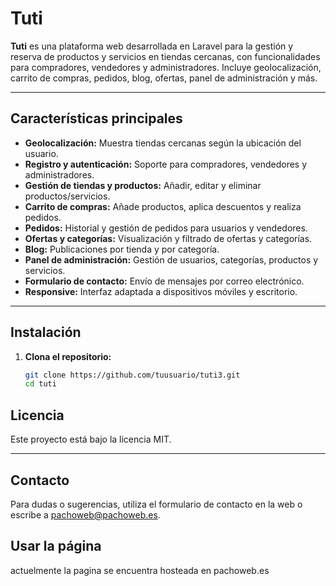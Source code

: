 # Tuti

**Tuti** es una plataforma web desarrollada en Laravel para la gestión y reserva de productos y servicios en tiendas cercanas, con funcionalidades para compradores, vendedores y administradores. Incluye geolocalización, carrito de compras, pedidos, blog, ofertas, panel de administración y más.

---

## Características principales

- **Geolocalización:** Muestra tiendas cercanas según la ubicación del usuario.
- **Registro y autenticación:** Soporte para compradores, vendedores y administradores.
- **Gestión de tiendas y productos:** Añadir, editar y eliminar productos/servicios.
- **Carrito de compras:** Añade productos, aplica descuentos y realiza pedidos.
- **Pedidos:** Historial y gestión de pedidos para usuarios y vendedores.
- **Ofertas y categorías:** Visualización y filtrado de ofertas y categorías.
- **Blog:** Publicaciones por tienda y por categoría.
- **Panel de administración:** Gestión de usuarios, categorías, productos y servicios.
- **Formulario de contacto:** Envío de mensajes por correo electrónico.
- **Responsive:** Interfaz adaptada a dispositivos móviles y escritorio.

---

## Instalación

1. **Clona el repositorio:**
   ```bash
   git clone https://github.com/tuusuario/tuti3.git
   cd tuti

## Licencia

Este proyecto está bajo la licencia MIT.

---
## Contacto

Para dudas o sugerencias, utiliza el formulario de contacto en la web o escribe a pachoweb@pachoweb.es.

## Usar la página
actuelmente la pagina se encuentra hosteada en pachoweb.es

